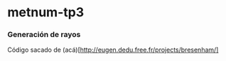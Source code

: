 # metnum-tp3

### Generación de rayos

Código sacado de (acá)[http://eugen.dedu.free.fr/projects/bresenham/]
